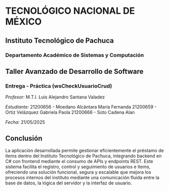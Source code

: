 # TECNOLÓGICO NACIONAL DE MÉXICO

## Instituto Tecnológico de Pachuca

### Departamento Académico de Sistemas y Computación

## Taller Avanzado de Desarrollo de Software

### Entrega - Práctica (wsCheckUsuarioCrud)

*Profesor:* M.T.I. Luis Alejandro Santana Valadez

*Estudiante:* 21200656 - Moedano Alcántara María Fernanda
              21200659 - Ortiz Velázquez Gabriela Paola
              21200666 - Soto Cadena Alan

*Fecha:* 21/05/2025


## Conclusión
La aplicación desarrollada permite gestionar eficientemente el préstamo de ítems dentro del Instituto Tecnológico de Pachuca, integrando backend en C# con frontend mediante el consumo de APIs y endpoints REST. Este sistema facilita el registro, control y seguimiento de usuarios e ítems, ofreciendo una solución funcional, segura y escalable que mejora los procesos internos del instituto mediante una comunicación fluida entre la base de datos, la lógica del servidor y la interfaz de usuario.